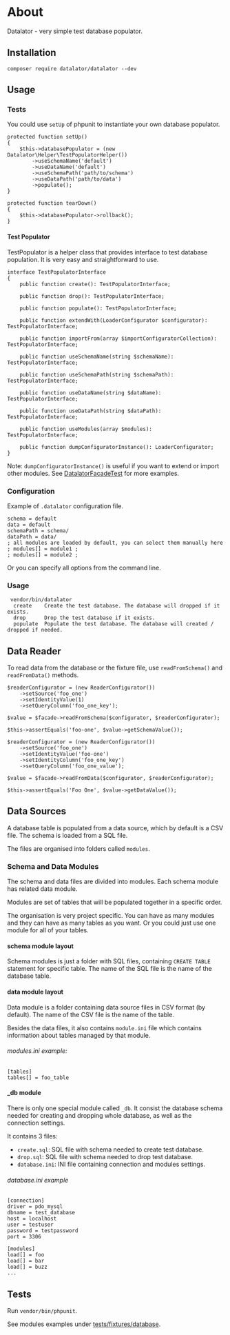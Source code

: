 # About
Datalator - very simple test database populator.


## Installation

`composer require datalator/datalator --dev`

## Usage

###  Tests
You could use `setUp` of phpunit to instantiate your own database populator.

```
protected function setUp()
{
    $this->databasePopulator = (new Datalator\Helper\TestPopulatorHelper())
        ->useSchemaName('default')
        ->useDataName('default')
        ->useSchemaPath('path/to/schema')
        ->useDataPath('path/to/data')
        ->populate();
}

protected function tearDown()
{
    $this->databasePopulator->rollback();
}
```

#### Test Populator
TestPopulator is a helper class that provides interface to test database population.
It is very easy and straightforward to use. 

```
interface TestPopulatorInterface
{
    public function create(): TestPopulatorInterface;

    public function drop(): TestPopulatorInterface;

    public function populate(): TestPopulatorInterface;

    public function extendWith(LoaderConfigurator $configurator): TestPopulatorInterface;

    public function importFrom(array $importConfiguratorCollection): TestPopulatorInterface;

    public function useSchemaName(string $schemaName): TestPopulatorInterface;

    public function useSchemaPath(string $schemaPath): TestPopulatorInterface;

    public function useDataName(string $dataName): TestPopulatorInterface;

    public function useDataPath(string $dataPath): TestPopulatorInterface;

    public function useModules(array $modules): TestPopulatorInterface;

    public function dumpConfiguratorInstance(): LoaderConfigurator;
}
```
Note: `dumpConfiguratorInstance()` is useful if you want to extend or import other modules.
See [DatalatorFacadeTest](tests/Datalator/DatalatorFacadeTest.php) for more examples.


### Configuration

Example of `.datalator` configuration file.
```
schema = default
data = default
schemaPath = schema/
dataPath = data/
; all modules are loaded by default, you can select them manually here
; modules[] = module1 ;
; modules[] = module2 ;
```
Or you can specify all options from the command line.

### Usage
```
 vendor/bin/datalator 
  create    Create the test database. The database will dropped if it exists.
  drop      Drop the test database if it exists.
  populate  Populate the test database. The database will created / dropped if needed.
 ```
 
## Data Reader
To read data from the database or the fixture file, use `readFromSchema()` and `readFromData()` methods.

```
$readerConfigurator = (new ReaderConfigurator())
    ->setSource('foo_one')
    ->setIdentityValue(1)
    ->setQueryColumn('foo_one_key');

$value = $facade->readFromSchema($configurator, $readerConfigurator);

$this->assertEquals('foo-one', $value->getSchemaValue());
```


```
$readerConfigurator = (new ReaderConfigurator())
    ->setSource('foo_one')
    ->setIdentityValue('foo-one')
    ->setIdentityColumn('foo_one_key')
    ->setQueryColumn('foo_one_value');

$value = $facade->readFromData($configurator, $readerConfigurator);

$this->assertEquals('Foo One', $value->getDataValue());
```


## Data Sources
A database table is populated from a data source, which by default is a CSV file.
The schema is loaded from a SQL file.

The files are organised into folders called `modules`.

### Schema and Data Modules
The schema and data files are divided into modules. 
Each schema module has related data module.

Modules are set of tables that will be populated together in a specific order.

The organisation is very project specific.
You can have as many modules and they can have as many tables as you want.
Or you could just use one module for all of your tables.


#### schema module layout
Schema modules is just a folder with SQL files, containing `CREATE TABLE` statement for specific table.
The name of the SQL file is the name of the database table.

#### data module layout
Data module is a folder containing data source files in CSV format (by default).
The name of the CSV file is the name of the table.

Besides the data files, it also contains `module.ini` file which contains information
about tables managed by that module.

###### modules.ini example:
```
[tables]
tables[] = foo_table
```


#### _db module
There is only one special module called `_db`.
It consist the  database schema needed for creating and dropping whole database, 
as well as the connection settings.

It contains 3 files:

 - `create.sql`: SQL file with schema needed to create test database.
 - `drop.sql`: SQL file with schema needed to drop test database.
 - `database.ini`: INI file containing connection and modules settings.


###### database.ini example
```
[connection]
driver = pdo_mysql
dbname = test_database
host = localhost
user = testuser
password = testpassword
port = 3306

[modules]
load[] = foo
load[] = bar
load[] = buzz
...
```


## Tests
Run `vendor/bin/phpunit`. 

See modules examples under [tests/fixtures/database](https://github.com/oliwierptak/datalator/tree/master/tests/fixtures/database).
